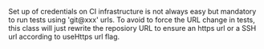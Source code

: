 Set up of credentials on CI infrastructure is not always easy but mandatory to run tests using 'git@xxx' urls.
To avoid to force the URL change in tests, this class will just rewrite the reposiory URL to ensure an https url  or a SSH url according to useHttps url flag.